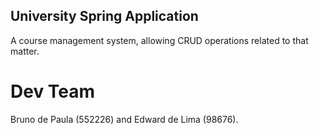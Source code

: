 ## University Spring Application
A course management system, allowing CRUD operations related to that matter.


# Dev Team
Bruno de Paula (552226) and Edward de Lima (98676).
